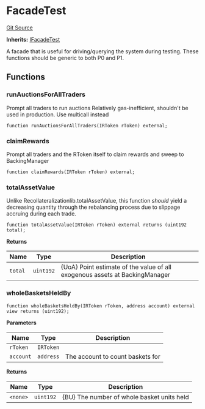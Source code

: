 # FacadeTest
[Git Source](https://github.com/larrythecucumber321/protocol/blob/3222eb21fbb20ddd3d3fa2233072dfa96ea3e340/contracts/facade/FacadeTest.sol)

**Inherits:**
[IFacadeTest](/src/contracts/interfaces/IFacadeTest.sol/interface.IFacadeTest.md)

A facade that is useful for driving/querying the system during testing.
These functions should be generic to both P0 and P1.


## Functions
### runAuctionsForAllTraders

Prompt all traders to run auctions
Relatively gas-inefficient, shouldn't be used in production. Use multicall instead


```solidity
function runAuctionsForAllTraders(IRToken rToken) external;
```

### claimRewards

Prompt all traders and the RToken itself to claim rewards and sweep to BackingManager


```solidity
function claimRewards(IRToken rToken) external;
```

### totalAssetValue

Unlike Recollateralizationlib.totalAssetValue, this function _should_ yield a decreasing
quantity through the rebalancing process due to slippage accruing during each trade.


```solidity
function totalAssetValue(IRToken rToken) external returns (uint192 total);
```
**Returns**

|Name|Type|Description|
|----|----|-----------|
|`total`|`uint192`|{UoA} Point estimate of the value of all exogenous assets at BackingManager|


### wholeBasketsHeldBy


```solidity
function wholeBasketsHeldBy(IRToken rToken, address account) external view returns (uint192);
```
**Parameters**

|Name|Type|Description|
|----|----|-----------|
|`rToken`|`IRToken`||
|`account`|`address`|The account to count baskets for|

**Returns**

|Name|Type|Description|
|----|----|-----------|
|`<none>`|`uint192`|{BU} The number of whole basket units held|


